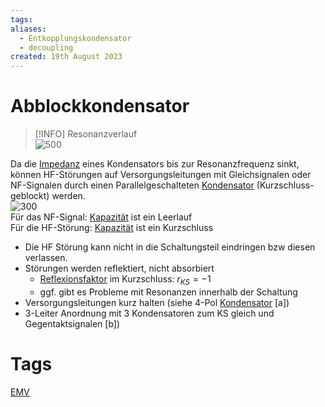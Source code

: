 ```yaml
---
tags: 
aliases:
  - Entkopplungskondensator
  - decoupling
created: 19th August 2023
---
```


# Abblockkondensator

> [!INFO] Resonanzverlauf  
> ![500](assets/EMV_impedanz.png)


Da die [Impedanz](../Elektrotechnik/Impedanz.md) eines Kondensators bis zur Resonanzfrequenz sinkt, können HF-Störungen auf Versorgungsleitungen mit Gleichsignalen oder NF-Signalen durch einen Parallelgeschalteten [Kondensator](../Elektrotechnik/Kapazität.md) (Kurzschluss-geblockt) werden.  
![300](assets/AbblockCap.png)  
Für das NF-Signal: [Kapazität](../Elektrotechnik/Kapazität.md) ist ein Leerlauf  
Für die HF-Störung: [Kapazität](../Elektrotechnik/Kapazität.md) ist ein Kurzschluss

- Die HF Störung kann nicht in die Schaltungsteil eindringen bzw diesen verlassen.
- Störungen werden reflektiert, nicht absorbiert
	- [Reflexionsfaktor](../HF-Technik/Reflexionsfaktor.md) im Kurzschluss: $r_{KS}=-1$
	- ggf. gibt es Probleme mit Resonanzen innerhalb der Schaltung
- Versorgungsleitungen kurz halten (siehe 4-Pol [Kondensator](../Elektrotechnik/Kapazität.md) [a])
- 3-Leiter Anordnung mit 3 Kondensatoren zum KS gleich und Gegentaktsignalen [b])

# Tags

[EMV](Elektromagnetische%20Verträglichkeit.md)